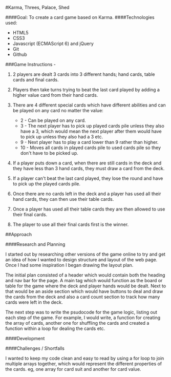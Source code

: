 #Karma, Threes, Palace, Shed

####Goal: To create a card game based on Karma.
####Technologies used: 
* HTML5
* CSS3
* Javascript (ECMAScript 6) and jQuery
* Git
* Github

###Game Instructions -

1. 2 players are dealt 3 cards into 3 different hands; hand cards, table cards and final cards. 

2. Players then take turns trying to beat the last card played by adding a higher value card from their hand cards.

3. There are 4 different special cards which have different abilities and can be played on any card no matter the value:

	* 2 - Can be played on any card.
	* 3 - The next player has to pick up played cards pile unless they also have a 3, which would mean the next player after them would have to pick up unless they also had a 3 etc.
	* 9 - Next player has to play a card lower than 9 rather than higher.
	* 10 - Moves all cards in played cards pile to used cards pile so they don't have to be picked up.

4. If a player puts down a card, when there are still cards in the deck and they have less than 3 hand cards, they must draw a card from the deck. 

5. If a player can't beat the last card played, they lose the round and have to pick up the played cards pile.

6. Once there are no cards left in the deck and a player has used all their hand cards, they can then use their table cards.

7. Once a player has used all their table cards they are then allowed to use their final cards.  

8. The player to use all their final cards first is the winner.


##Approach 

####Research and Planning

I started out by researching other versions of the game online to try and get an idea of how I wanted to design structure and layout of the web page. Once I had some inspiration I began drawing the layout plan. 

The initial plan consisted of a header which would contain both the heading and nav bar for the page. A main tag which would function as the board or table for the game where the deck and player hands would be dealt. Next to that would be an aside section which would have buttons to deal and draw the cards from the deck and also a card count section to track how many cards were left in the deck.

The next step was to write the psudocode for the game logic, listing out each step of the game. For example, I would write, a function for creating the array of cards, another one for shuffling the cards and created a function within a loop for dealing the cards etc. 

####Development 



####Challenges / Shortfalls 

I wanted to keep my code clean and easy to read by using a for loop to join multiple arrays together, which would represent the different properties of the cards. eg, one array for card suit and another for card value.




